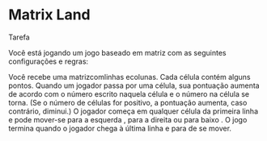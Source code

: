 # Matrix Land

Tarefa

Você está jogando um jogo baseado em matriz com as seguintes configurações e regras:

Você recebe uma matrizcomlinhas ecolunas. Cada célula contém alguns pontos. Quando um jogador passa por uma célula, sua pontuação aumenta de acordo com o número escrito naquela célula e o número na célula se torna. (Se o número de células for positivo, a pontuação aumenta, caso contrário, diminui.)
O jogador começa em qualquer célula da primeira linha e pode mover-se para a esquerda , para a direita ou para baixo .
O jogo termina quando o jogador chega à última linha e para de se mover.
